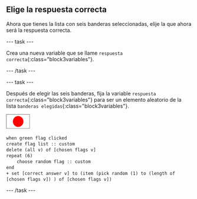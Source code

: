 ## Elige la respuesta correcta

Ahora que tienes la lista con seis banderas seleccionadas, elije la que ahora será la respuesta correcta.

\--- task \---

Crea una nueva variable que se llame `respuesta correcta`{:class="block3variables"}.

\--- /task \---

\--- task \---

Después de elegir las seis banderas, fija la variable `respuesta correcta`{:class="block3variables"} para ser un elemento aleatorio de la lista `banderas elegidas`{:class="block3variables"}.

![Flag sprite](images/flag-sprite.png)

```blocks3
when green flag clicked
create flag list :: custom
delete (all v) of [chosen flags v]
repeat (6)
    choose random flag :: custom
end
+ set [correct answer v] to (item (pick random (1) to (length of [chosen flags v]) ) of [chosen flags v])
```

\--- /task \---